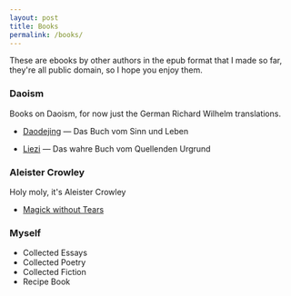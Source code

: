 ```yaml
---
layout: post
title: Books
permalink: /books/
---
```


These are ebooks by other authors in the epub format that I made so far, they're all public domain, so I hope you enjoy them.

### Daoism

Books on Daoism, for now just the German Richard Wilhelm translations.

* [Daodejing](https://weirdshitz.neocities.org/min/ttk.epub) &mdash; Das Buch vom Sinn und Leben

* [Liezi](https://weirdshitz.neocities.org/min/ld.epub) &mdash; Das wahre Buch vom Quellenden Urgrund

### Aleister Crowley

Holy moly, it's Aleister Crowley

* [Magick without Tears](https://weirdshitz.neocities.org/min/mwt.epub)

### Myself

* Collected Essays
* Collected Poetry
* Collected Fiction
* Recipe Book